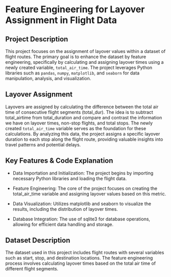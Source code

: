 # Feature Engineering for Layover Assignment in Flight Data

## Project Description
This project focuses on the assignment of layover values within a dataset of flight routes. The primary goal is to enhance the dataset by feature engineering, specifically by calculating and assigning layover times using a newly created variable, `total_air_time`. The project leverages Python libraries such as `pandas`, `numpy`, `matplotlib`, and `seaborn` for data manipulation, analysis, and visualization.

## Layover Assignment
Layovers are assigned by calculating the difference between the total air time of consecutive flight segments (total_dur). The idea is to subtract total_airtime from total_duration and compare and contrast the information we have on layover times, non-stop flights, and total stops. The newly created `total_air_time` variable serves as the foundation for these calculations. By analyzing this data, the project assigns a specific layover duration to each stop along the flight route, providing valuable insights into travel patterns and potential delays.

## Key Features & Code Explanation

* Data Importation and Initialization: The project begins by importing necessary Python libraries and loading the flight data.

* Feature Engineering: The core of the project focuses on creating the total_air_time variable and assigning layover values based on this metric.

* Data Visualization: Utilizes matplotlib and seaborn to visualize the results, including the distribution of layover times.

* Database Integration: The use of sqlite3 for database operations, allowing for efficient data handling and storage.

## Dataset Description

The dataset used in this project includes flight routes with several variables such as start, stop, and destination locations. The feature engineering process involves calculating layover times based on the total air time of different flight segments.








